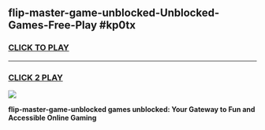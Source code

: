
## flip-master-game-unblocked-Unblocked-Games-Free-Play #kp0tx
<h3>
<a href="https://us.freeplayer.one?title=flip-master-game-unblocked&ref=9M">CLICK TO PLAY</a></h3>
<hr>

<h3>
<a href="https://us.freeplayer.one?title=flip-master-game-unblocked&ref=9M">CLICK 2 PLAY</a>
  
</h3>

<a href="https://us.freeplayer.one?title=flip-master-game-unblocked&ref=9M"><img src="https://clearcache.store/games.png"></a>


**flip-master-game-unblocked games unblocked: Your Gateway to Fun and Accessible Online Gaming**
